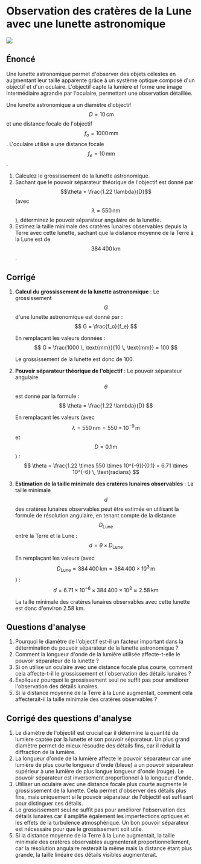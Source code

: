 # Observation des cratères de la Lune avec une lunette astronomique

![](image/lunette_astronomique.webp)

## Énoncé

Une lunette astronomique permet d'observer des objets célestes en augmentant leur taille apparente grâce à un système optique composé d'un objectif et d'un oculaire. L'objectif capte la lumière et forme une image intermédiaire agrandie par l'oculaire, permettant une observation détaillée.

Une lunette astronomique a un diamètre d'objectif $$D = 10 \, \text{cm}$$ et une distance focale de l'objectif $$f_o = 1000 \, \text{mm}$$. L'oculaire utilisé a une distance focale $$f_e = 10 \, \text{mm}$$.

1. Calculez le grossissement de la lunette astronomique.
2. Sachant que le pouvoir séparateur théorique de l'objectif est donné par $$\theta = \frac{1.22 \lambda}{D}$$ (avec $$\lambda = 550 \, \text{nm}$$), déterminez le pouvoir séparateur angulaire de la lunette.
3. Estimez la taille minimale des cratères lunaires observables depuis la Terre avec cette lunette, sachant que la distance moyenne de la Terre à la Lune est de $$384 \, 400 \, \text{km}$$.

## Corrigé

1. **Calcul du grossissement de la lunette astronomique** :
   Le grossissement $$G$$ d'une lunette astronomique est donné par :
   $$
   G = \frac{f_o}{f_e}
   $$

   En remplaçant les valeurs données :
   $$
   G = \frac{1000 \, \text{mm}}{10 \, \text{mm}} = 100
   $$

   Le grossissement de la lunette est donc de 100.

2. **Pouvoir séparateur théorique de l'objectif** :
   Le pouvoir séparateur angulaire $$\theta$$ est donné par la formule :
   $$
   \theta = \frac{1.22 \lambda}{D}
   $$

   En remplaçant les valeurs (avec $$\lambda = 550 \, \text{nm} = 550 \times 10^{-9} \, \text{m}$$ et $$D = 0.1 \, \text{m}$$) :
   $$
   \theta = \frac{1.22 \times 550 \times 10^{-9}}{0.1} = 6.71 \times 10^{-6} \, \text{radians}
   $$

3. **Estimation de la taille minimale des cratères lunaires observables** :
   La taille minimale $$d$$ des cratères lunaires observables peut être estimée en utilisant la formule de résolution angulaire, en tenant compte de la distance $$D_{\text{Lune}}$$ entre la Terre et la Lune :
   $$
   d = \theta \times D_{\text{Lune}}
   $$

   En remplaçant les valeurs (avec $$D_{\text{Lune}} = 384 \, 400 \, \text{km} = 384 \, 400 \times 10^3 \, \text{m}$$) :
   $$
   d = 6.71 \times 10^{-6} \times 384 \, 400 \times 10^3 \approx 2.58 \, \text{km}
   $$

   La taille minimale des cratères lunaires observables avec cette lunette est donc d'environ 2.58 km.

## Questions d'analyse

1. Pourquoi le diamètre de l'objectif est-il un facteur important dans la détermination du pouvoir séparateur de la lunette astronomique ?
2. Comment la longueur d'onde de la lumière utilisée affecte-t-elle le pouvoir séparateur de la lunette ?
3. Si on utilise un oculaire avec une distance focale plus courte, comment cela affecte-t-il le grossissement et l'observation des détails lunaires ?
4. Expliquez pourquoi le grossissement seul ne suffit pas pour améliorer l'observation des détails lunaires.
5. Si la distance moyenne de la Terre à la Lune augmentait, comment cela affecterait-il la taille minimale des cratères observables ?

## Corrigé des questions d'analyse

1. Le diamètre de l'objectif est crucial car il détermine la quantité de lumière captée par la lunette et son pouvoir séparateur. Un plus grand diamètre permet de mieux résoudre des détails fins, car il réduit la diffraction de la lumière.
2. La longueur d'onde de la lumière affecte le pouvoir séparateur car une lumière de plus courte longueur d'onde (bleue) a un pouvoir séparateur supérieur à une lumière de plus longue longueur d'onde (rouge). Le pouvoir séparateur est inversement proportionnel à la longueur d'onde.
3. Utiliser un oculaire avec une distance focale plus courte augmente le grossissement de la lunette. Cela permet d'observer des détails plus fins, mais uniquement si le pouvoir séparateur de l'objectif est suffisant pour distinguer ces détails.
4. Le grossissement seul ne suffit pas pour améliorer l'observation des détails lunaires car il amplifie également les imperfections optiques et les effets de la turbulence atmosphérique. Un bon pouvoir séparateur est nécessaire pour que le grossissement soit utile.
5. Si la distance moyenne de la Terre à la Lune augmentait, la taille minimale des cratères observables augmenterait proportionnellement, car la résolution angulaire resterait la même mais la distance étant plus grande, la taille linéaire des détails visibles augmenterait.
